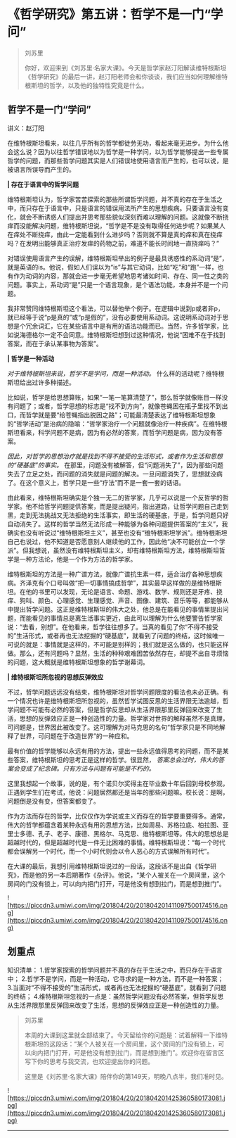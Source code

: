 # 《哲学研究》第五讲：哲学不是一门“学问”

> 刘苏里
> 
> 你好，欢迎来到《刘苏里·名家大课》。今天是哲学家赵汀阳解读维特根斯坦《哲学研究》的最后一讲，赵汀阳老师会和你谈谈，我们应当如何理解维特根斯坦的哲学，以及他的独特性究竟是什么。

## 哲学不是一门“学问”

讲义：赵汀阳

在维特根斯坦看来，以往几乎所有的哲学都徒劳无功，看起来毫无进步。为什么他会这么说？因为以往哲学错误地以为哲学是一种学问，以为哲学能够提出一些专属哲学的问题，而那些哲学问题其实是人们错误地使用语言而产生的，也可以说，是被语言所误导而产生的。

 **| 存在于语言中的哲学问题**

维特根斯坦认为，哲学家苦苦探索的那些所谓哲学问题，并不真的存在于生活之中，而只存在于语言中，只是语言的错误用法所产生的思想疾病。只要语言没有变化，就会不断诱惑人们提出并思考那些貌似深刻而难以理解的问题。这就像不断挠痒而没能解决问题，维特根斯坦说，“哲学是不是没有取得任何进步呢？如果某人在痒处不断挠痒，由此一定能看到什么进步吗？否则就不算是真的痒和真在挠痒吗？在发明出能够真正治疗发痒的药物之前，难道不能长时间地一直挠痒吗？”

对错误使用语言产生的误解，维特根斯坦举出的例子是最具诱惑性的系动词“是”，就是英语的is。他说，假如人们误以为“is”与其它动词，比如“吃”和“跑”一样，也有作为动词的内容，那就会进一步毫无希望地思考诸如时间、存在、同一性之类的问题。事实上，系动词“是”只是一个语言现象，是个语法功能，本身并不是一个问题。

我非常赞同维特根斯坦这个看法，可以替他举个例子。在逻辑中说到p或者非p，就已经等于说“p是真的”或“p是假的”，没有必要使用系动词。这说明系动词对于思想是个冗余词汇，它在某些语言中是有用的语法功能而已。当然，许多哲学家，比如说海德格尔一定不会同意。维特根斯坦想到过这种情况，他说“困难不在于找到答案，而在于承认某事物为答案”。

 **| 哲学是一种活动**

 *对于维特根斯坦来说，哲学不是学问，而是一种活动。* 什么样的活动呢？维特根斯坦给出过许多种描述。

比如说，哲学是给思想算账，如果“一笔一笔算清楚了”，那么哲学就像账目一样没有问题了；或者，哲学思想的标志是“找不到方向”，就像苍蝇困在瓶子里找不到出口，而哲学就是要“给苍蝇指出脱困之路”；可能最清楚表达了维特根斯坦想象的“哲学活动”是治病的隐喻：“哲学家治疗一个问题就像治疗一种疾病”。在维特根斯坦看来，科学问题不是病，因为有必然的答案，而哲学问题是病，因为没有答案。

 *因此，对哲学的思想治疗就是找到不得不接受的生活形式，或者作为生活和思想的“硬基底”的事实。* 在那里，问题没有被解答，但“问题消失了”，因为那些问题失去了立足之处，而问题的消失就是问题的解决。一旦问题消失了，思想就没病了。在这个意义上，哲学只是一些“疗法”而不是一套一套的话语。

由此看来，维特根斯坦确实是个独一无二的哲学家，几乎可以说是一个反哲学的哲学家。他不给哲学问题提供答案，而是提出疑问，指出道路，让哲学问题自己走到黑，走到无法挑战又无法拒绝的生活事实，即生活的硬基底，于是，哲学问题只好自动消失了。这样的哲学当然无法形成一种能够为各种问题提供答案的“主义”，我确实也没有听说过“维特根斯坦主义”，甚至也没有“维特根斯坦学派”。维特根斯坦自己也说过，他不知道是否愿意别人继续他的工作，因此他“决不可能创立一个学派”。但我想说，虽然没有维特根斯坦主义，却有维特根斯坦方法，维特根斯坦哲学是一种方法论，他是一个作为方法的哲学家。

维特根斯坦的方法是一种广谱方法，就像广谱抗生素一样，适合治疗各种思想疾病。齐泽克有个口号叫做“把一切事情搞成哲学”，其实最早这样做的是维特根斯坦。在他的书里可以发现，无论是语言、命题、游戏、数学、规则还是牙疼、挠痒、狗叫、颜色、心理感觉、生理感觉、声音、图像、建筑、音乐等等，都能够从中提出哲学问题。这正是维特根斯坦的伟大之处，他总是在能看见的事情里提出问题，而能看见的事情总是离生活事实更近，由此可以理解为什么他要警告哲学家说：“去看，别想”。在他看来，哲学往往想多了。当真的看见了你“不得不接受的”生活形式，或者再也无法挖掘的“硬基底”，就看到了问题的终结，这时候唯一可说的就是：事情就是这样的，不可能是别样的；我们就是这么做的，也只能这样做。那么，还有问题吗？显然，生活的种种艰难困苦依然存在，却提不出自寻烦恼的问题，这大概就是维特根斯坦想象的哲学谢幕词。

 **| 维特根斯坦所忽视的思想反弹效应**

不过，哲学问题远远没有结束，维特根斯坦对哲学问题限度的看法也未必正确。有一个情况也许是维特根斯坦所忽视的，虽然哲学试图反思的生活界限无法逾越，哲学问题不可能有必然的答案，但是哲学反思却从生活界限那里反弹回来改变了生活，思想的反弹效应正是一种创造性的力量。哲学家对世界的解释虽然不是真理，可问题是，世界因此被改变了。这可理解为对马克思的名句“哲学家只是不同地解释了世界，可问题在于改造世界”的一种应和。

最有价值的哲学能够以永远有用的方法，提出一些永远值得思考的问题，而不是某些答案，维特根斯坦的思考正是这样的哲学。很显然， *答案总会过时，伟大的答案会变成了纪念碑。只有方法与问题有可能是不朽的。*

这里我想起一个故事，说的是，有个诺贝尔奖得主在毕业数十年后回到母校参观，正遇到学生们在考试，他说：问题居然都还是当年的那些问题嘛。校长说：是啊，问题倒是没有变，但答案都变了。

作为方法而存在的哲学，比仅仅作为学说或主义而存在的哲学要重要得多。通常，伟大的哲学都蕴含着某种永远有用的思想方法，比如周易、苏格拉底、柏拉图、亚里士多德、孔子、老子、康德、黑格尔、马克思、维特根斯坦等。伟大的思想总是超越时代的，但是超越时代是一件无比困难的事情。维特根斯坦说：“每一个时代都会误解另一个时代，而一个小时代则会以令人恶心的方式误解所有时代”。

在大课的最后，我想引用维特根斯坦说过的一段话，这段话不是出自《哲学研究》，而是他的另一本后期著作《杂评》。他说，“某个人被关在一个房间里，这个房间的门没有锁上，可以向内把门打开，可是他没有想到拉门，而是想到推门”。

![https://piccdn3.umiwi.com/img/201804/20/201804201411097500174516.png](https://piccdn3.umiwi.com/img/201804/20/201804201411097500174516.png)

## 划重点

知识清单：
1.哲学家探索的哲学问题并不真的存在于生活之中，而只存在于语言中；
2.哲学不是学问，而是一种活动，它寻求的是一种方法，而不是一种答案；
3.当面对“不得不接受的”生活形式，或者再也无法挖掘的“硬基底”，就看到了问题的终结；
4.维特根斯坦忽视的一点是：虽然哲学问题没有必然答案，但哲学反思从生活界限那里反弹回来改变了生活，思想的反弹效应正是一种创造性的力量。

> 刘苏里
> 
> 本周的大课到这里就全部结束了。今天留给你的问题是：试着解释一下维特根斯坦的这段话：“某个人被关在一个房间里，这个房间的门没有锁上，可以向内把门打开，可是他没有想到拉门，而是想到推门”。欢迎你在留言区写下你的思考与我交流，也欢迎提出你的问题。
> 
> 这里是《刘苏里·名家大课》陪伴你的第149天，明晚八点半，我们准时见。

![https://piccdn3.umiwi.com/img/201804/20/201804201425360580173081.jpg](https://piccdn3.umiwi.com/img/201804/20/201804201425360580173081.jpg)

---
